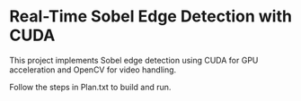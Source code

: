 # Real-Time Sobel Edge Detection with CUDA

This project implements Sobel edge detection using CUDA for GPU acceleration and OpenCV for video handling.

Follow the steps in Plan.txt to build and run. 